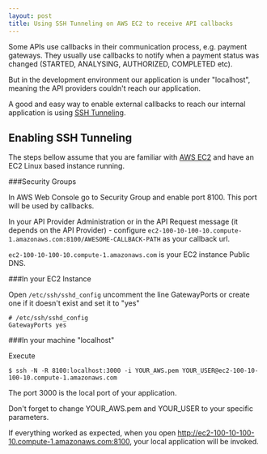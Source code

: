 ```yaml
---
layout: post
title: Using SSH Tunneling on AWS EC2 to receive API callbacks
---
```


Some APIs use callbacks in their communication process, e.g. payment gateways. They usually use callbacks to notify when a payment status was changed (STARTED, ANALYSING, AUTHORIZED, COMPLETED etc).

But in the development environment our application is under "localhost", meaning the API providers couldn't reach our application.

A good and easy way to enable external callbacks to reach our internal application is using [SSH Tunneling](http://en.wikipedia.org/wiki/Tunneling_protocol).

## Enabling SSH Tunneling

The steps bellow assume that you are familiar with [AWS EC2](http://aws.amazon.com/ec2/) and have an EC2 Linux based instance running.

###Security Groups

In AWS Web Console go to Security Group and enable port 8100. This port will be used by callbacks.

In your API Provider Administration or in the API Request message (it depends on the API Provider) - configure ```ec2-100-10-100-10.compute-1.amazonaws.com:8100/AWESOME-CALLBACK-PATH``` as your callback url.

```ec2-100-10-100-10.compute-1.amazonaws.com``` is your EC2 instance Public DNS.

###In your EC2 Instance

Open ```/etc/ssh/sshd_config``` uncomment the line GatewayPorts or create one if it doesn't exist and set it to "yes"

    # /etc/ssh/sshd_config
    GatewayPorts yes

###In your machine "localhost"

Execute

    $ ssh -N -R 8100:localhost:3000 -i YOUR_AWS.pem YOUR_USER@ec2-100-10-100-10.compute-1.amazonaws.com

The port 3000 is the local port of your application.

Don't forget to change YOUR_AWS.pem and YOUR_USER to your specific parameters.

If everything worked as expected, when you open http://ec2-100-10-100-10.compute-1.amazonaws.com:8100, your local application will be invoked.


